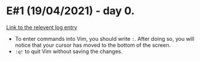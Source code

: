 # E#1 (19/04/2021) - day 0.
[Link to the relevent log entry](https://github.com/hnvy/blog-1/blob/main/vim/logs/vim_1_logs.md#e1-19042021---day-0)
* To enter commands into Vim, you should write `:`. After doing so, you will notice that your cursor has moved to the bottom of the screen.
* `:q!` to quit Vim without saving the changes.
